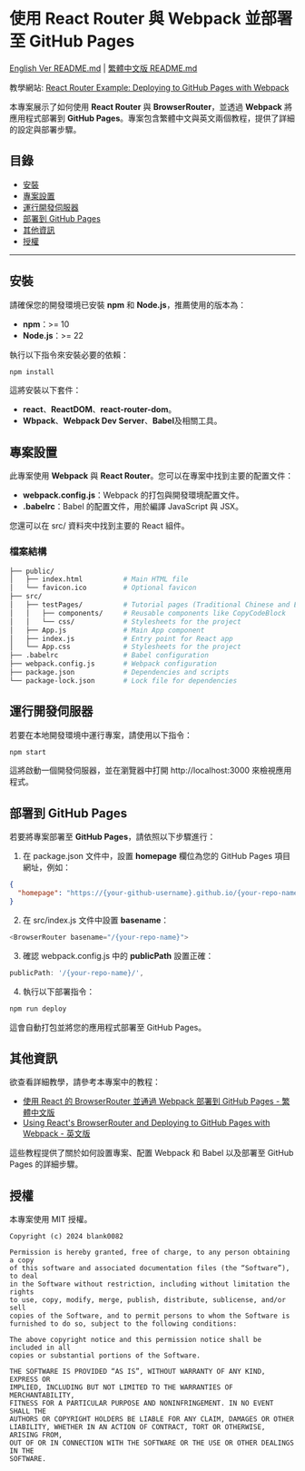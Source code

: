 #   使用 React Router 與 Webpack 並部署至 GitHub Pages

[English Ver README.md](README.md) | [繁體中文版 README.md](README.zh-TW.md)

教學網站: [React Router Example: Deploying to GitHub Pages with Webpack](https://blank0082.github.io/reactRouterGithubPagesWithWebpackExample/)

本專案展示了如何使用 **React Router** 與 **BrowserRouter**，並透過 **Webpack** 將應用程式部署到 **GitHub Pages**。專案包含繁體中文與英文兩個教程，提供了詳細的設定與部署步驟。

##  目錄
- [安裝](#安裝)
- [專案設置](#專案設置)
- [運行開發伺服器](#運行開發伺服器)
- [部署到 GitHub Pages](#部署到-github-pages)
- [其他資訊](#其他資訊)
- [授權](#授權)

---

##  安裝

請確保您的開發環境已安裝 **npm** 和 **Node.js**，推薦使用的版本為：

- **npm**：>= 10
- **Node.js**：>= 22

執行以下指令來安裝必要的依賴：

```bash
npm install
```

這將安裝以下套件：

- **react**、**ReactDOM**、**react-router-dom**。
- **Wbpack**、**Webpack Dev Server**、**Babel**及相關工具。

##  專案設置

此專案使用 **Webpack** 與 **React Router**。您可以在專案中找到主要的配置文件：

- **webpack.config.js**：Webpack 的打包與開發環境配置文件。
- **.babelrc**：Babel 的配置文件，用於編譯 JavaScript 與 JSX。

您還可以在 src/ 資料夾中找到主要的 React 組件。

### 檔案結構

```bash
├── public/
│   ├── index.html          # Main HTML file
│   └── favicon.ico         # Optional favicon
├── src/
│   ├── testPages/          # Tutorial pages (Traditional Chinese and English)
│   │   ├── components/     # Reusable components like CopyCodeBlock
│   │   └── css/            # Stylesheets for the project
│   ├── App.js              # Main App component
│   ├── index.js            # Entry point for React app
│   └── App.css             # Stylesheets for the project
├── .babelrc                # Babel configuration
├── webpack.config.js       # Webpack configuration
├── package.json            # Dependencies and scripts
└── package-lock.json       # Lock file for dependencies
```

## 運行開發伺服器

若要在本地開發環境中運行專案，請使用以下指令：

```bash
npm start
```

這將啟動一個開發伺服器，並在瀏覽器中打開 http://localhost:3000 來檢視應用程式。

## 部署到 GitHub Pages

若要將專案部署至 **GitHub Pages**，請依照以下步驟進行：

1.	在 package.json 文件中，設置 **homepage** 欄位為您的 GitHub Pages 項目網址，例如：

```json
{
  "homepage": "https://{your-github-username}.github.io/{your-repo-name}"
}
```

2.	在 src/index.js 文件中設置 **basename**：

```javascript
<BrowserRouter basename="/{your-repo-name}">
```

3.  確認 webpack.config.js 中的 **publicPath** 設置正確：

```javascript
publicPath: '/{your-repo-name}/',
```

4.	執行以下部署指令：

```bash
npm run deploy
```

這會自動打包並將您的應用程式部署至 GitHub Pages。

##  其他資訊

欲查看詳細教學，請參考本專案中的教程：

- [使用 React 的 BrowserRouter 並通過 Webpack 部署到 GitHub Pages - 繁體中文版](https://blank0082.github.io/reactRouterGithubPagesWithWebpackExample/tutorialZhTw)
- [Using React's BrowserRouter and Deploying to GitHub Pages with Webpack - 英文版](https://blank0082.github.io/reactRouterGithubPagesWithWebpackExample/tutorialEn)

這些教程提供了關於如何設置專案、配置 Webpack 和 Babel 以及部署至 GitHub Pages 的詳細步驟。

##  授權

本專案使用 MIT 授權。
```
Copyright (c) 2024 blank0082

Permission is hereby granted, free of charge, to any person obtaining a copy
of this software and associated documentation files (the “Software”), to deal
in the Software without restriction, including without limitation the rights
to use, copy, modify, merge, publish, distribute, sublicense, and/or sell
copies of the Software, and to permit persons to whom the Software is
furnished to do so, subject to the following conditions:

The above copyright notice and this permission notice shall be included in all
copies or substantial portions of the Software.

THE SOFTWARE IS PROVIDED “AS IS”, WITHOUT WARRANTY OF ANY KIND, EXPRESS OR
IMPLIED, INCLUDING BUT NOT LIMITED TO THE WARRANTIES OF MERCHANTABILITY,
FITNESS FOR A PARTICULAR PURPOSE AND NONINFRINGEMENT. IN NO EVENT SHALL THE
AUTHORS OR COPYRIGHT HOLDERS BE LIABLE FOR ANY CLAIM, DAMAGES OR OTHER
LIABILITY, WHETHER IN AN ACTION OF CONTRACT, TORT OR OTHERWISE, ARISING FROM,
OUT OF OR IN CONNECTION WITH THE SOFTWARE OR THE USE OR OTHER DEALINGS IN THE
SOFTWARE.
```
